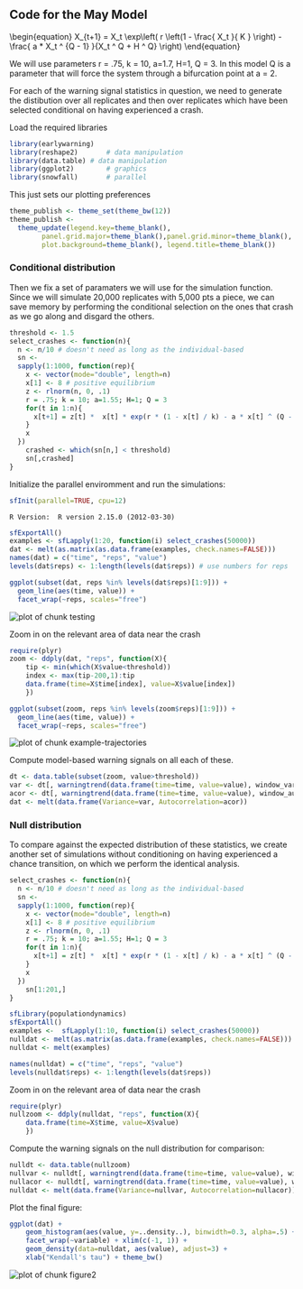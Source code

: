 


## Code for the May Model 

<div>
\begin{equation}
X_{t+1} =     X_t  \exp\left( r \left(1 - \frac{ X_t }{  K } \right) - \frac{ a * X_t ^ {Q - 1} }{X_t ^ Q + H ^ Q} \right) 
\end{equation}
</div>


We will use parameters r = .75, k = 10, a=1.7, H=1, Q = 3.  In this model Q is a parameter that will force the system through a bifurcation point at a = 2.  

For each of the warning signal statistics in question, 
we need to generate the distibution over all replicates
and then over replicates which have been selected conditional 
on having experienced a crash.  


Load the required libraries
 

```r
library(earlywarning)
library(reshape2)		# data manipulation
library(data.table)	# data manipulation
library(ggplot2)		# graphics
library(snowfall)		# parallel
```


This just sets our plotting preferences


```r
theme_publish <- theme_set(theme_bw(12))
theme_publish <- 
  theme_update(legend.key=theme_blank(),
        panel.grid.major=theme_blank(),panel.grid.minor=theme_blank(),
        plot.background=theme_blank(), legend.title=theme_blank())
```




### Conditional distribution

Then we fix a set of paramaters we will use for the simulation function.  Since we will simulate 20,000 replicates with 5,000 pts a piece, we can save memory by performing the conditional selection on the ones that crash as we go along and disgard the others.  


```r
threshold <- 1.5
select_crashes <- function(n){
  n <- n/10 # doesn't need as long as the individual-based
  sn <- 
  sapply(1:1000, function(rep){
    x <- vector(mode="double", length=n)
    x[1] <- 8 # positive equilibrium
    z <- rlnorm(n, 0, .1)
    r = .75; k = 10; a=1.55; H=1; Q = 3
    for(t in 1:n){
      x[t+1] = z[t] *  x[t] * exp(r * (1 - x[t] / k) - a * x[t] ^ (Q - 1) / (x[t] ^ Q + H ^ Q)) 
    }
    x
  })
	crashed <- which(sn[n,] < threshold)
	sn[,crashed] 
}
```



Initialize the parallel enviromment and run the simulations:


```r
sfInit(parallel=TRUE, cpu=12)
```

```
R Version:  R version 2.15.0 (2012-03-30) 

```

```r
sfExportAll()
examples <- sfLapply(1:20, function(i) select_crashes(50000))
dat <- melt(as.matrix(as.data.frame(examples, check.names=FALSE)))
names(dat) = c("time", "reps", "value")
levels(dat$reps) <- 1:length(levels(dat$reps)) # use numbers for reps
```




```r
ggplot(subset(dat, reps %in% levels(dat$reps)[1:9])) + 
  geom_line(aes(time, value)) +
  facet_wrap(~reps, scales="free")
```

![plot of chunk testing](http://farm9.staticflickr.com/8316/7939240546_bf7fe06278_o.png) 



Zoom in on the relevant area of data near the crash


```r
require(plyr)
zoom <- ddply(dat, "reps", function(X){
    tip <- min(which(X$value<threshold))
    index <- max(tip-200,1):tip
    data.frame(time=X$time[index], value=X$value[index])
    })
```




```r
ggplot(subset(zoom, reps %in% levels(zoom$reps)[1:9])) + 
  geom_line(aes(time, value)) + 
  facet_wrap(~reps, scales="free")
```

![plot of chunk example-trajectories](http://farm9.staticflickr.com/8304/7939240812_b9640474a6_o.png) 



Compute model-based warning signals on all each of these.  


```r
dt <- data.table(subset(zoom, value>threshold))
var <- dt[, warningtrend(data.frame(time=time, value=value), window_var), by=reps]$V1
acor <- dt[, warningtrend(data.frame(time=time, value=value), window_autocorr), by=reps]$V1
dat <- melt(data.frame(Variance=var, Autocorrelation=acor))
```


### Null distribution 

To compare against the expected distribution of these statistics, we create another set of simulations without conditioning on having experienced a chance transition, on which we perform the identical analysis.  


```r
select_crashes <- function(n){
  n <- n/10 # doesn't need as long as the individual-based
  sn <- 
  sapply(1:1000, function(rep){
    x <- vector(mode="double", length=n)
    x[1] <- 8 # positive equilibrium
    z <- rlnorm(n, 0, .1)
    r = .75; k = 10; a=1.55; H=1; Q = 3
    for(t in 1:n){
      x[t+1] = z[t] *  x[t] * exp(r * (1 - x[t] / k) - a * x[t] ^ (Q - 1) / (x[t] ^ Q + H ^ Q)) 
    }
    x
  })
	sn[1:201,] 
}
```






```r
sfLibrary(populationdynamics)
sfExportAll()
examples <-  sfLapply(1:10, function(i) select_crashes(50000))
nulldat <- melt(as.matrix(as.data.frame(examples, check.names=FALSE)))
nulldat <- melt(examples)

names(nulldat) = c("time", "reps", "value")
levels(nulldat$reps) <- 1:length(levels(dat$reps)) 
```


Zoom in on the relevant area of data near the crash


```r
require(plyr)
nullzoom <- ddply(nulldat, "reps", function(X){
    data.frame(time=X$time, value=X$value)
    })
```


Compute the warning signals on the null distribution for comparison:


```r
nulldt <- data.table(nullzoom)
nullvar <- nulldt[, warningtrend(data.frame(time=time, value=value), window_var), by=reps]$V1
nullacor <- nulldt[, warningtrend(data.frame(time=time, value=value), window_autocorr), by=reps]$V1
nulldat <- melt(data.frame(Variance=nullvar, Autocorrelation=nullacor))
```


Plot the final figure:


```r
ggplot(dat) + 
	geom_histogram(aes(value, y=..density..), binwidth=0.3, alpha=.5) +
	facet_wrap(~variable) + xlim(c(-1, 1)) + 
	geom_density(data=nulldat, aes(value), adjust=3) + 
	xlab("Kendall's tau") + theme_bw()
```

![plot of chunk figure2](http://farm9.staticflickr.com/8038/7939241062_f602c8647b_o.png) 

```r

```







